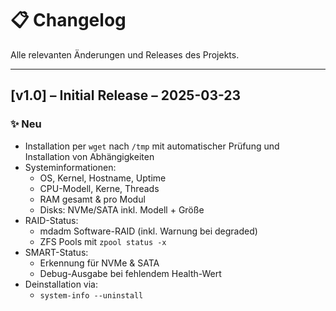 # 📋 Changelog

Alle relevanten Änderungen und Releases des Projekts.

---

## [v1.0] – Initial Release – 2025-03-23

### ✨ Neu
- Installation per `wget` nach `/tmp` mit automatischer Prüfung und Installation von Abhängigkeiten
- Systeminformationen:
  - OS, Kernel, Hostname, Uptime
  - CPU-Modell, Kerne, Threads
  - RAM gesamt & pro Modul
  - Disks: NVMe/SATA inkl. Modell + Größe
- RAID-Status:
  - mdadm Software-RAID (inkl. Warnung bei degraded)
  - ZFS Pools mit `zpool status -x`
- SMART-Status:
  - Erkennung für NVMe & SATA
  - Debug-Ausgabe bei fehlendem Health-Wert
- Deinstallation via:
  - `system-info --uninstall`
